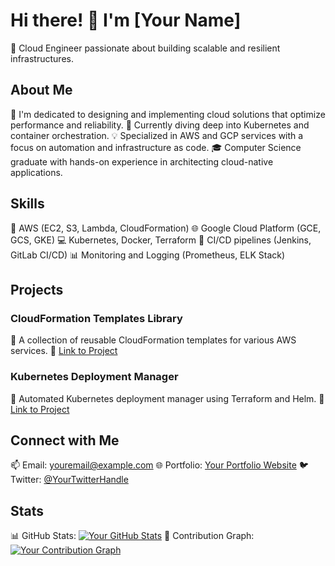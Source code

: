 # Hi there! 👋 I'm [Your Name]

🚀 Cloud Engineer passionate about building scalable and resilient infrastructures.

## About Me

🌟 I'm dedicated to designing and implementing cloud solutions that optimize performance and reliability.
🌱 Currently diving deep into Kubernetes and container orchestration.
💡 Specialized in AWS and GCP services with a focus on automation and infrastructure as code.
🎓 Computer Science graduate with hands-on experience in architecting cloud-native applications.

## Skills

🚀 AWS (EC2, S3, Lambda, CloudFormation)
🌐 Google Cloud Platform (GCE, GCS, GKE)
💻 Kubernetes, Docker, Terraform
🔧 CI/CD pipelines (Jenkins, GitLab CI/CD)
📊 Monitoring and Logging (Prometheus, ELK Stack)

## Projects

### CloudFormation Templates Library

📂 A collection of reusable CloudFormation templates for various AWS services.
🔗 [Link to Project](https://github.com/yourusername/cloudformation-templates)

### Kubernetes Deployment Manager

📂 Automated Kubernetes deployment manager using Terraform and Helm.
🔗 [Link to Project](https://github.com/yourusername/k8s-deployment-manager)

## Connect with Me

📫 Email: [youremail@example.com](mailto:youremail@example.com)
🌐 Portfolio: [Your Portfolio Website](https://yourportfolio.com)
🐦 Twitter: [@YourTwitterHandle](https://twitter.com/yourtwitterhandle)

## Stats

📊 GitHub Stats: [![Your GitHub Stats](https://github-readme-stats.vercel.app/api?username=yourusername)](https://github.com/yourusername)
🌟 Contribution Graph: [![Your Contribution Graph](https://activity-graph.herokuapp.com/graph?username=yourusername)](https://github.com/yourusername)

<!--
**mxpichardo/mxpichardo** is a ✨ _special_ ✨ repository because its `README.md` (this file) appears on your GitHub profile.

Here are some ideas to get you started:

- 🔭 I’m currently working on ... Cloud Cloud Security Engineer
- 🌱 I’m currently learning ...
- 👯 I’m looking to collaborate on ...
- 🤔 I’m looking for help with ...
- 💬 Ask me about ...
- 📫 How to reach me: ...
- 😄 Pronouns: ...
- ⚡ Fun fact: ...
-->
